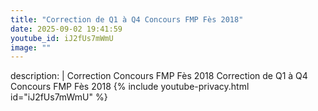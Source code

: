 ```yaml
---
title: "Correction de Q1 à Q4 Concours FMP Fès 2018"
date: 2025-09-02 19:41:59 
youtube_id: iJ2fUs7mWmU
image: ""
---
```

description: |
  Correction Concours FMP Fès 2018
  Correction de Q1 à Q4 Concours FMP Fès 2018
{% include youtube-privacy.html id="iJ2fUs7mWmU" %}
